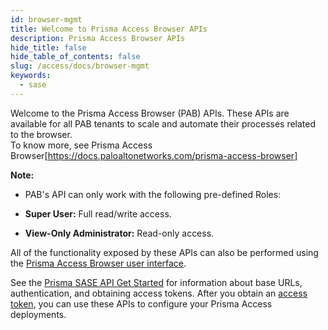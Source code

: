```yaml
---
id: browser-mgmt
title: Welcome to Prisma Access Browser APIs
description: Prisma Access Browser APIs
hide_title: false
hide_table_of_contents: false
slug: /access/docs/browser-mgmt
keywords:
  - sase
---
```

Welcome to the Prisma Access Browser (PAB) APIs. These APIs are available for all PAB tenants to scale and automate their processes related to the browser.  
To know more, see Prisma Access Browser[https://docs.paloaltonetworks.com/prisma-access-browser]

**Note:**
  - PAB's API can only work with the following pre-defined Roles: 
   - **Super User:** Full read/write access.

   - **View-Only Administrator:** Read-only access.

All of the functionality exposed by these APIs can also be performed using the [Prisma Access Browser user interface](https://docs.paloaltonetworks.com/prisma-access-browser).


See the [Prisma SASE API Get Started](/sase/docs/getstarted) for information about base URLs, authentication, and obtaining access tokens.
After you obtain an [access token](/sase/docs/access-tokens),
you can use these APIs to configure your Prisma Access deployments.
